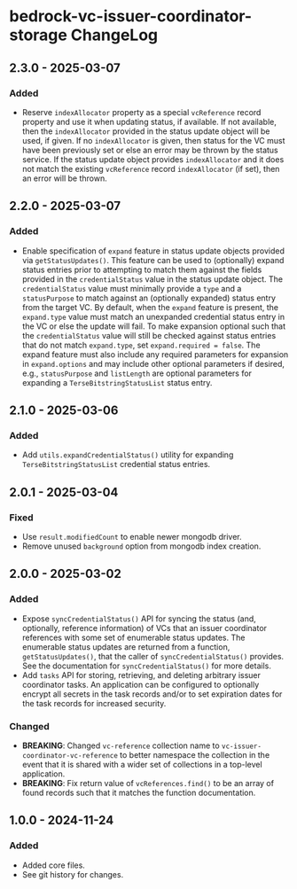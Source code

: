 # bedrock-vc-issuer-coordinator-storage ChangeLog

## 2.3.0 - 2025-03-07

### Added
- Reserve `indexAllocator` property as a special `vcReference` record property
  and use it when updating status, if available. If not available, then the
  `indexAllocator` provided in the status update object will be used, if
  given. If no `indexAllocator` is given, then status for the VC must have
  been previously set or else an error may be thrown by the status service.
  If the status update object provides `indexAllocator` and it does not
  match the existing `vcReference` record `indexAllocator` (if set), then
  an error will be thrown.

## 2.2.0 - 2025-03-07

### Added
- Enable specification of `expand` feature in status update objects provided
  via `getStatusUpdates()`. This feature can be used to (optionally) expand
  status entries prior to attempting to match them against the fields provided
  in the `credentialStatus` value in the status update object. The `credentialStatus` value must minimally provide a `type` and a
  `statusPurpose` to match against an (optionally expanded) status entry from
  the target VC. By default, when the `expand` feature is present, the
  `expand.type` value must match an unexpanded credential status entry in the
  VC or else the update will fail. To make expansion optional such that the
  `credentialStatus` value will still be checked against status entries that
  do not match `expand.type`, set `expand.required = false`. The expand feature
  must also include any required parameters for expansion in `expand.options`
  and may include other optional parameters if desired, e.g.,
  `statusPurpose` and `listLength` are optional parameters for expanding a
  `TerseBitstringStatusList` status entry.

## 2.1.0 - 2025-03-06

### Added
- Add `utils.expandCredentialStatus()` utility for expanding
  `TerseBitstringStatusList` credential status entries.

## 2.0.1 - 2025-03-04

### Fixed
- Use `result.modifiedCount` to enable newer mongodb driver.
- Remove unused `background` option from mongodb index creation.

## 2.0.0 - 2025-03-02

### Added
- Expose `syncCredentialStatus()` API for syncing the status (and, optionally,
  reference information) of VCs that an issuer coordinator references with
  some set of enumerable status updates. The enumerable status updates are
  returned from a function, `getStatusUpdates()`, that the caller of
  `syncCredentialStatus()` provides. See the documentation for
  `syncCredentialStatus()` for more details.
- Add `tasks` API for storing, retrieving, and deleting arbitrary issuer
  coordinator tasks. An application can be configured to optionally encrypt
  all secrets in the task records and/or to set expiration dates for the
  task records for increased security.

### Changed
- **BREAKING**: Changed `vc-reference` collection name to
  `vc-issuer-coordinator-vc-reference` to better namespace the collection in
  the event that it is shared with a wider set of collections in a top-level
  application.
- **BREAKING**: Fix return value of `vcReferences.find()` to be an array of
  found records such that it matches the function documentation.

## 1.0.0 - 2024-11-24

### Added
- Added core files.
- See git history for changes.
